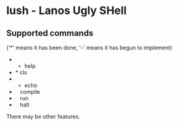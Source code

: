 lush - Lanos Ugly SHell
======================================================================

Supported commands
------------------------------------------------------------
('*' means it has been done, '-' means it has begun to implement)

 * - help
 * \* cls
 * - echo
 * &nbsp;&nbsp;&nbsp;compile
 * &nbsp;&nbsp;&nbsp;run
 * &nbsp;&nbsp;&nbsp;halt

There may be other features.

